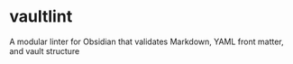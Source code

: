 # vaultlint
A modular linter for Obsidian that validates Markdown, YAML front matter, and vault structure
